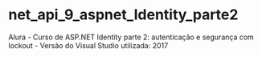 # net_api_9_aspnet_Identity_parte2
Alura - Curso de ASP.NET Identity parte 2: autenticação e segurança com lockout - Versão do Visual Studio utilizada: 2017
